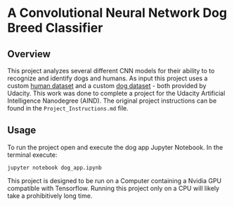 # A Convolutional Neural Network Dog Breed Classifier

## Overview
This project analyzes several different CNN models for their ability to to recognize and identify dogs and humans. As input this project uses a custom [human dataset](https://s3-us-west-1.amazonaws.com/udacity-aind/dog-project/lfw.zip) and a custom [dog dataset](https://s3-us-west-1.amazonaws.com/udacity-aind/dog-project/dogImages.zip) - both provided by Udacity. This work was done to complete a project for the Udacity Artificial Intelligence Nanodegree (AIND). The original project instructions can be found in the `Project_Instructions.md` file.

## Usage
To run the project open and execute the dog app Jupyter Notebook. In the terminal execute:

`jupyter notebook dog_app.ipynb`

This project is designed to be run on a Computer containing a Nvidia GPU compatible with Tensorflow. Running this project only on a CPU will likely take a prohibitively long time.

